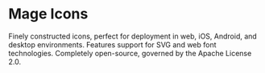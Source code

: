 # Mage Icons

Finely constructed icons, perfect for deployment in web, iOS, Android, and desktop environments. Features support for SVG and web font technologies. Completely open-source, governed by the Apache License 2.0.
